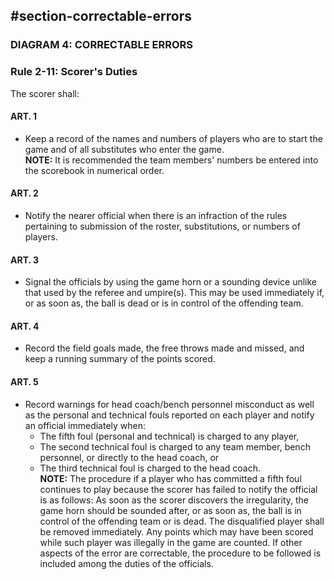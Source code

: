 <!-- Section: Correctable Errors -->

## #section-correctable-errors

### DIAGRAM 4: CORRECTABLE ERRORS

### Rule 2-11: Scorer's Duties

The scorer shall:

#### ART. 1

- Keep a record of the names and numbers of players who are to start the game and of all substitutes who enter the game.  
  **NOTE:** It is recommended the team members' numbers be entered into the scorebook in numerical order.

#### ART. 2

- Notify the nearer official when there is an infraction of the rules pertaining to submission of the roster, substitutions, or numbers of players.

#### ART. 3

- Signal the officials by using the game horn or a sounding device unlike that used by the referee and umpire(s). This may be used immediately if, or as soon as, the ball is dead or is in control of the offending team.

#### ART. 4

- Record the field goals made, the free throws made and missed, and keep a running summary of the points scored.

#### ART. 5

- Record warnings for head coach/bench personnel misconduct as well as the personal and technical fouls reported on each player and notify an official immediately when:
  - The fifth foul (personal and technical) is charged to any player,
  - The second technical foul is charged to any team member, bench personnel, or directly to the head coach, or
  - The third technical foul is charged to the head coach.  
    **NOTE:** The procedure if a player who has committed a fifth foul continues to play because the scorer has failed to notify the official is as follows: As soon as the scorer discovers the irregularity, the game horn should be sounded after, or as soon as, the ball is in control of the offending team or is dead. The disqualified player shall be removed immediately. Any points which may have been scored while such player was illegally in the game are counted. If other aspects of the error are correctable, the procedure to be followed is included among the duties of the officials.
